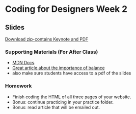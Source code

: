 # Coding for Designers Week 2

## Slides
[Download zip-contains Keynote and PDF](https://www.dropbox.com/sh/avyr2pxwq8bp61h/AACggEeTAEalsCYRbgzrUybDa?dl=0)

### Supporting Materials (For After Class)
* [MDN Docs](https://developer.mozilla.org/en-US/docs/Web/HTML)
* [Great article about the importance of balance](http://alistapart.com/blog/post/overwhelmed-by-code)
* also make sure students have access to a pdf of the slides

### Homework
* Finish coding the HTML of all three pages of your website.
* Bonus: continue practicing in your practice folder.
* Bonus: read article that will be emailed out.
